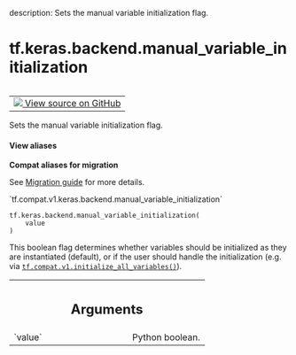 description: Sets the manual variable initialization flag.

<div itemscope itemtype="http://developers.google.com/ReferenceObject">
<meta itemprop="name" content="tf.keras.backend.manual_variable_initialization" />
<meta itemprop="path" content="Stable" />
</div>

# tf.keras.backend.manual_variable_initialization

<!-- Insert buttons and diff -->

<table class="tfo-notebook-buttons tfo-api nocontent" align="left">
<td>
  <a target="_blank" href="https://github.com/tensorflow/tensorflow/blob/r2.2/tensorflow/python/keras/backend.py#L287-L301">
    <img src="https://www.tensorflow.org/images/GitHub-Mark-32px.png" />
    View source on GitHub
  </a>
</td>
</table>



Sets the manual variable initialization flag.

<section class="expandable">
  <h4 class="showalways">View aliases</h4>
  <p>
<b>Compat aliases for migration</b>
<p>See
<a href="https://www.tensorflow.org/guide/migrate">Migration guide</a> for
more details.</p>
<p>`tf.compat.v1.keras.backend.manual_variable_initialization`</p>
</p>
</section>

<pre class="devsite-click-to-copy prettyprint lang-py tfo-signature-link">
<code>tf.keras.backend.manual_variable_initialization(
    value
)
</code></pre>



<!-- Placeholder for "Used in" -->

This boolean flag determines whether
variables should be initialized
as they are instantiated (default), or if
the user should handle the initialization
(e.g. via <a href="../../../tf/compat/v1/initialize_all_variables.md"><code>tf.compat.v1.initialize_all_variables()</code></a>).

<!-- Tabular view -->
 <table class="responsive fixed orange">
<colgroup><col width="214px"><col></colgroup>
<tr><th colspan="2"><h2 class="add-link">Arguments</h2></th></tr>

<tr>
<td>
`value`
</td>
<td>
Python boolean.
</td>
</tr>
</table>

